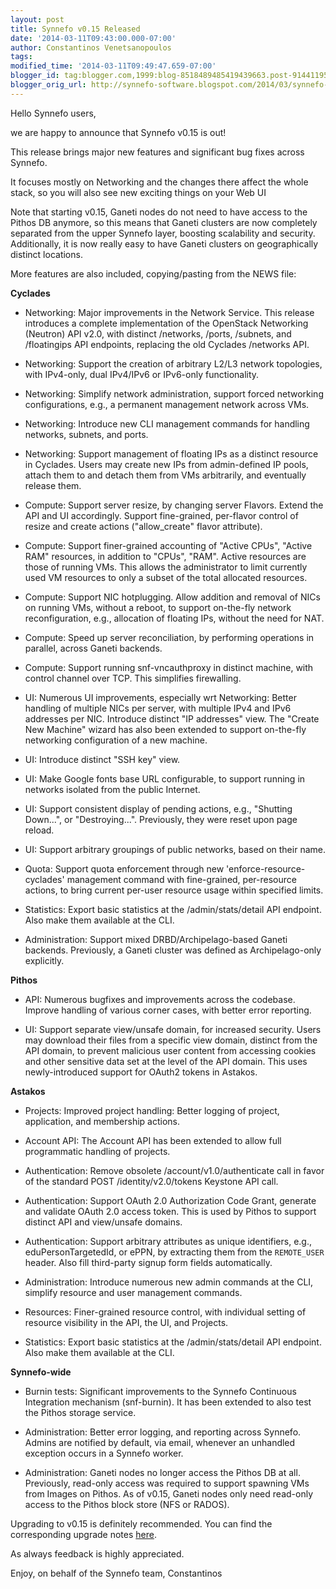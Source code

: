 ```yaml
---
layout: post
title: Synnefo v0.15 Released
date: '2014-03-11T09:43:00.000-07:00'
author: Constantinos Venetsanopoulos
tags: 
modified_time: '2014-03-11T09:49:47.659-07:00'
blogger_id: tag:blogger.com,1999:blog-8518489485419439663.post-9144119592650327306
blogger_orig_url: http://synnefo-software.blogspot.com/2014/03/synnefo-v015-released.html
---
```


Hello Synnefo users,

we are happy to announce that Synnefo v0.15 is out!

This release brings major new features and significant bug fixes across Synnefo.

It focuses mostly on Networking and the changes there affect the whole stack, so you will also see new exciting things on your Web UI
<!--break-->
Note that starting v0.15, Ganeti nodes do not need to have access to the Pithos DB anymore, so this means that Ganeti clusters are now completely separated from the upper Synnefo layer, boosting scalability and security. Additionally, it is now really easy to have Ganeti clusters on geographically distinct locations.

More features are also included, copying/pasting from the NEWS file:

**Cyclades**


*   Networking: Major improvements in the Network Service. This release introduces a complete implementation of the OpenStack Networking (Neutron) API v2.0, with distinct /networks, /ports, /subnets, and /floatingips API endpoints, replacing the old Cyclades /networks API.

*   Networking: Support the creation of arbitrary L2/L3 network topologies, with IPv4-only, dual IPv4/IPv6 or IPv6-only functionality.

*   Networking: Simplify network administration, support forced networking configurations, e.g., a permanent management network across VMs.

*   Networking: Introduce new CLI management commands for handling networks, subnets, and ports.

*   Networking: Support management of floating IPs as a distinct resource in Cyclades. Users may create new IPs from admin-defined IP pools, attach them to and detach them from VMs arbitrarily, and eventually release them.

*   Compute: Support server resize, by changing server Flavors. Extend the API and UI accordingly. Support fine-grained, per-flavor control of resize and create actions ("allow_create" flavor attribute).

*   Compute: Support finer-grained accounting of "Active CPUs", "Active RAM" resources, in addition to "CPUs", "RAM". Active resources are those of running VMs. This allows the administrator to limit currently used VM resources to only a subset of the total allocated resources.

*   Compute: Support NIC hotplugging. Allow addition and removal of NICs on running VMs, without a reboot, to support on-the-fly network reconfiguration, e.g., allocation of floating IPs, without the need for NAT.

*   Compute: Speed up server reconciliation, by performing operations in parallel, across Ganeti backends.

*   Compute: Support running snf-vncauthproxy in distinct machine, with control channel over TCP. This simplifies firewalling.

*   UI: Numerous UI improvements, especially wrt Networking: Better handling of multiple NICs per server, with multiple IPv4 and IPv6 addresses per NIC. Introduce distinct "IP addresses" view. The "Create New Machine" wizard has also been extended to support on-the-fly networking configuration of a new machine.

*   UI: Introduce distinct "SSH key" view.

*   UI: Make Google fonts base URL configurable, to support running in networks isolated from the public Internet.

*   UI: Support consistent display of pending actions, e.g., "Shutting Down...", or "Destroying...". Previously, they were reset upon page reload.

*   UI: Support arbitrary groupings of public networks, based on their name.

*   Quota: Support quota enforcement through new 'enforce-resource-cyclades' management command with fine-grained, per-resource actions, to bring current per-user resource usage within specified limits.

*   Statistics: Export basic statistics at the /admin/stats/detail API endpoint. Also make them available at the CLI.

*   Administration: Support mixed DRBD/Archipelago-based Ganeti backends. Previously, a Ganeti cluster was defined as Archipelago-only explicitly.

**Pithos**

*   API: Numerous bugfixes and improvements across the codebase. Improve handling of various corner cases, with better error reporting.

*   UI: Support separate view/unsafe domain, for increased security. Users may download their files from a specific view domain, distinct from the API domain, to prevent malicious user content from accessing cookies and other sensitive data set at the level of the API domain. This uses newly-introduced support for OAuth2 tokens in Astakos.

**Astakos**

*   Projects: Improved project handling: Better logging of project, application, and membership actions.

*   Account API: The Account API has been extended to allow full programmatic handling of projects.

*   Authentication: Remove obsolete /account/v1.0/authenticate call in favor of the standard POST /identity/v2.0/tokens Keystone API call.

*   Authentication: Support OAuth 2.0 Authorization Code Grant, generate and validate OAuth 2.0 access token. This is used by Pithos to support distinct API and view/unsafe domains.

*   Authentication: Support arbitrary attributes as unique identifiers, e.g., eduPersonTargetedId, or ePPN, by extracting them from the ``REMOTE_USER`` header. Also fill third-party signup form fields automatically.

*   Administration: Introduce numerous new admin commands at the CLI, simplify resource and user management commands.

*   Resources: Finer-grained resource control, with individual setting of resource visibility in the API, the UI, and Projects.

*   Statistics: Export basic statistics at the /admin/stats/detail API endpoint. Also make them available at the CLI.

**Synnefo-wide**

*   Burnin tests: Significant improvements to the Synnefo Continuous Integration mechanism (snf-burnin). It has been extended to also test the Pithos storage service.

*   Administration: Better error logging, and reporting across Synnefo. Admins are notified by default, via email, whenever an unhandled exception occurs in a Synnefo worker.

*   Administration: Ganeti nodes no longer access the Pithos DB at all. Previously, read-only access was required to support spawning VMs from Images on Pithos. As of v0.15, Ganeti nodes only need read-only access to the Pithos block store (NFS or RADOS).

Upgrading to v0.15 is definitely recommended. You can find the corresponding upgrade notes [here](http://www.synnefo.org/docs/synnefo/latest/upgrade/upgrade-0.15.html).

As always feedback is highly appreciated.

Enjoy, 
on behalf of the Synnefo team, 
Constantinos